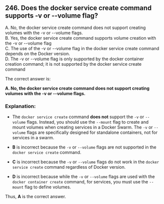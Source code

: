## 246. Does the docker service create command supports -v or --volume flag?
A. No, the docker service create command does not support creating volumes with the -v or --volume flags.  
B. Yes, the docker service create command supports volume creation with the -v or --volume flag  
C. The use of the -v or --volume flag in the docker service create command depends on the Docker version.  
D. The -v or --volume flag is only supported by the docker container creation command; it is not supported by the docker service create command  

The correct answer is:

**A. No, the docker service create command does not support creating volumes with the -v or --volume flags.**

### Explanation:
- The `docker service create` command **does not** support the `-v` or `--volume` flags. Instead, you should use the `--mount` flag to create and mount volumes when creating services in a Docker Swarm. The `-v` or `--volume` flags are specifically designed for standalone containers, not for services in a swarm.

- **B** is incorrect because the `-v` or `--volume` flags are not supported in the `docker service create` command.

- **C** is incorrect because the `-v` or `--volume` flags do not work in the `docker service create` command regardless of Docker version.

- **D** is incorrect because while the `-v` or `--volume` flags are used with the `docker container create` command, for services, you must use the `--mount` flag to define volumes.

Thus, **A** is the correct answer.
